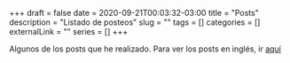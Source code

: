 +++ 
draft = false
date = 2020-09-21T00:03:32-03:00
title = "Posts"
description = "Listado de posteos"
slug = "" 
tags = []
categories = []
externalLink = ""
series = []
+++

Algunos de los posts que he realizado. 
Para ver los posts en inglés, ir [aquí](/en/posts)